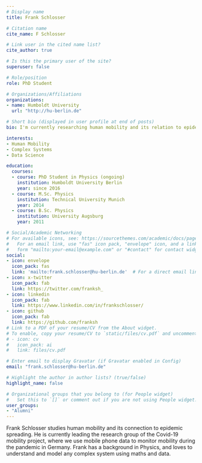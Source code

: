```yaml
---
# Display name
title: Frank Schlosser

# Citation name
cite_name: F Schlosser

# Link user in the cited name list?
cite_author: true

# Is this the primary user of the site?
superuser: false

# Role/position
role: PhD Student

# Organizations/Affiliations
organizations:
- name: Humboldt University
  url: "http://hu-berlin.de"

# Short bio (displayed in user profile at end of posts)
bio: I'm currently researching human mobility and its relation to epidemic spreading

interests:
- Human Mobility
- Complex Systems
- Data Science

education:
  courses:
  - course: PhD Student in Physics (ongoing)
    institution: Humboldt University Berlin
    year: since 2016
  - course: M.Sc. Physics
    institution: Technical University Munich
    year: 2014
  - course: B.Sc. Physics
    institution: University Augsburg
    year: 2011

# Social/Academic Networking
# For available icons, see: https://sourcethemes.com/academic/docs/page-builder/#icons
#   For an email link, use "fas" icon pack, "envelope" icon, and a link in the
#   form "mailto:your-email@example.com" or "#contact" for contact widget.
social:
- icon: envelope
  icon_pack: fas
  link: 'mailto:frank.schlosser@hu-berlin.de'  # For a direct email link, use "mailto:test@example.org".
- icon: x-twitter
  icon_pack: fab
  link: https://twitter.com/franksh_
- icon: linkedin
  icon_pack: fab
  link: https://www.linkedin.com/in/frankschlosser/
- icon: github
  icon_pack: fab
  link: https://github.com/franksh
# Link to a PDF of your resume/CV from the About widget.
# To enable, copy your resume/CV to `static/files/cv.pdf` and uncomment the lines below.
# - icon: cv
#   icon_pack: ai
#   link: files/cv.pdf

# Enter email to display Gravatar (if Gravatar enabled in Config)
email: "frank.schlosser@hu-berlin.de"

# Highlight the author in author lists? (true/false)
highlight_name: false

# Organizational groups that you belong to (for People widget)
#   Set this to `[]` or comment out if you are not using People widget.
user_groups:
- "Alumni"
---
```


Frank Schlosser studies human mobility and its connection to epidemic spreading. He is currently leading the research group of the Covid-19 mobility project, where we use mobile phone data to monitor mobility during the pandemic in Germany.
Frank has a background in Physics, and loves to understand and model any complex system using maths and data.
